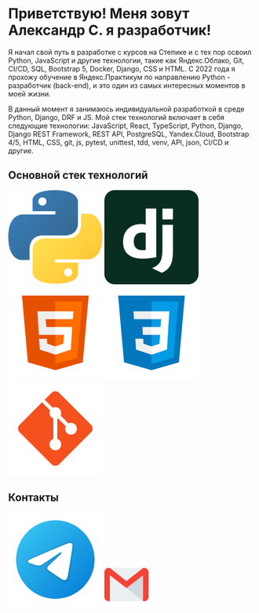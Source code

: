 # Приветствую! Меня зовут Александр С. я разработчик!

Я начал свой путь в разработке с курсов на Степике и с тех пор освоил Python, JavaScript и другие технологии, такие как Яндекс.Облако, Git, CI/CD, SQL, Bootstrap 5, Docker, Django, CSS и HTML. С 2022 года я прохожу обучение в Яндекс.Практикум по направлению Python - разработчик (back-end), и это один из самых интересных моментов в моей жизни.

В данный момент я занимаюсь индивидуальной разработкой в среде Python, Django, DRF и JS. Мой стек технологий включает в себя следующие технологии: JavaScript, React, TypeScript, Python, Django, Django REST Framework, REST API, PostgreSQL, Yandex.Cloud, Bootstrap 4/5, HTML, CSS, git, js, pytest, unittest, tdd, venv, API, json, CI/CD и другие.

## Основной стек технологий

![Python](/svg/python.svg)
![Django](/svg/django.svg)
![HTML](/svg/html-5.svg)
![CSS](/svg/css3.svg)
![Git](/svg/git.svg)

## Контакты

[<img src="./svg/telegram.svg">](https://t.me/AlexandrSakulin)
[<img src="./svg/gmail.svg" width="90px" height="90px">](mailto:sakulinalexandr0@gmail.com)

